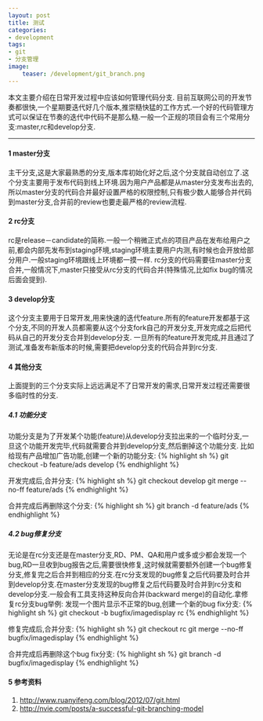 ```yaml
---
layout: post
title: 测试
categories:
- development
tags:
- git
- 分支管理
image:
    teaser: /development/git_branch.png
---
```


本文主要介绍在日常开发过程中应该如何管理代码分支. 目前互联网公司的开发节奏都很快,一个星期要迭代好几个版本,推崇糙快猛的工作方式.一个好的代码管理方式可以保证在节奏的迭代中代码不是那么糙.一般一个正规的项目会有三个常用分支:master,rc和develop分支.

------------

#### 1 master分支

主干分支,这是大家最熟悉的分支,版本库初始化好之后,这个分支就自动创立了.这个分支主要用于发布代码到线上环境.因为用户产品都是从master分支发布出去的,所以master分支的代码合并最好设置严格的权限控制,只有极少数人能够合并代码到master分支,合并前的review也要走最严格的review流程.

#### 2 rc分支

rc是release－candidate的简称.一般一个稍微正式点的项目产品在发布给用户之前,都会内部先发布到staging环境,staging环境主要用户内测,有时候也会开放给部分用户.一般staging环境跟线上环境都一摸一样.
rc分支的代码需要往master分支合并,一般情况下,master只接受从rc分支的代码合并(特殊情况,比如fix bug的情况后面会提到).

#### 3 develop分支

这个分支主要用于日常开发,用来快速的迭代feature.所有的feature开发都基于这个分支,不同的开发人员都需要从这个分支fork自己的开发分支,开发完成之后把代码从自己的开发分支合并到develop分支.
一旦所有的feature开发完成,并且通过了测试,准备发布新版本的时候,需要把develop分支的代码合并到rc分支.

#### 4 其他分支

上面提到的三个分支实际上远远满足不了日常开发的需求,日常开发过程还需要很多临时性的分支.

##### 4.1 功能分支

功能分支是为了开发某个功能(feature)从develop分支拉出来的一个临时分支,一旦这个功能开发完毕,代码就需要合并到develop分支,然后删掉这个功能分支.
比如给现有产品增加广告功能,创建一个新的功能分支:
{% highlight sh %}
git checkout -b feature/ads develop
{% endhighlight %}

开发完成后,合并分支:
{% highlight sh %}
git checkout develop
git merge --no-ff feature/ads
{% endhighlight %}

合并完成后再删除这个分支:
{% highlight sh %}
git branch -d feature/ads
{% endhighlight %}

##### 4.2 bug修复分支

无论是在rc分支还是在master分支,RD、PM、QA和用户或多或少都会发现一个bug,RD一旦收到bug报告之后,需要很快修复,这时候就需要额外创建一个bug修复分支,修复完之后合并到相应的分支.在rc分支发现的bug修复之后代码要及时合并到develop分支.在master分支发现的bug修复之后代码要及时合并到rc分支和develop分支.一般会有工具支持这种反向合并(backward merge)的自动化.拿修复rc分支bug举例:
发现一个图片显示不正常的bug,创建一个新的bug fix分支:
{% highlight sh %}
git checkout -b bugfix/imagedisplay rc
{% endhighlight %}

修复完成后,合并分支:
{% highlight sh %}
git checkout rc
git merge --no-ff bugfix/imagedisplay
{% endhighlight %}

合并完成后再删除这个bug fix分支:
{% highlight sh %}
git branch -d bugfix/imagedisplay
{% endhighlight %}

#### 5 参考资料

1. <http://www.ruanyifeng.com/blog/2012/07/git.html>
2. <http://nvie.com/posts/a-successful-git-branching-model>
